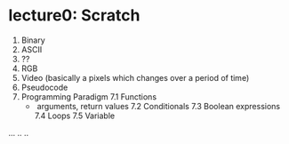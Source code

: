 # lecture0: Scratch

1. Binary 
2. ASCII
3. ??
4. RGB
5. Video (basically a pixels which changes over a period of time)
6. Pseudocode
7. Programming Paradigm
7.1 Functions
   *  arguments, return values
7.2 Conditionals
7.3 ﻿Boolean expressions
7.4 Loops
7.5 ﻿Variable
     
     


...
..
..
